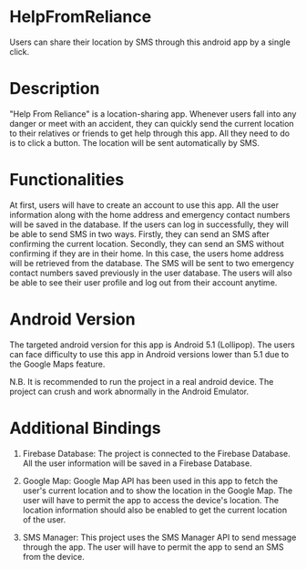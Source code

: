 # HelpFromReliance
Users can share their location by SMS through this android app by a single click.

# Description
"Help From Reliance" is a location-sharing app. Whenever users fall into any danger or meet with an accident, they can quickly send the current location to their relatives or friends to get help through this app. All they need to do is to click a button. The location will be sent automatically by SMS.

# Functionalities
At first, users will have to create an account to use this app. All the user information along with the home address and emergency contact numbers will be saved in the database. If the users can log in successfully, they will be able to send SMS in two ways. Firstly, they can send an SMS after confirming the current location. Secondly, they can send an SMS without confirming if they are in their home. In this case, the users home address will be retrieved from the database. The SMS will be sent to two emergency contact numbers saved previously in the user database. The users will also be able to see their user profile and log out from their account anytime.

# Android Version
The targeted android version for this app is Android 5.1 (Lollipop). The users can face difficulty to use this app in Android versions lower than 5.1 due to the Google Maps feature. 

N.B.    It is recommended to run the project in a real android device. The project can crush and work abnormally in the Android Emulator.

# Additional Bindings
1.  Firebase Database: The project is connected to the Firebase Database. All the user information will be saved in a Firebase Database.

2.  Google Map: Google Map API has been used in this app to fetch the user's current location and to show the location in the Google Map. The user will have to permit the app to access the device's location. The location information should also be enabled to get the current location of the user.

3.  SMS Manager: This project uses the SMS Manager API to send message through the app. The user will have to permit the app to send an SMS from the device. 
